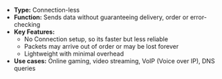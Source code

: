 - **Type:** Connection-less
- **Function:** Sends data without guaranteeing delivery, order or error-checking
- **Key Features:**
	- No Connection setup, so its faster but less reliable
	- Packets may arrive out of order or may be lost forever
	- Lightweight with minimal overhead
- **Use cases:** Online gaming, video streaming, VoIP (Voice over IP), DNS queries